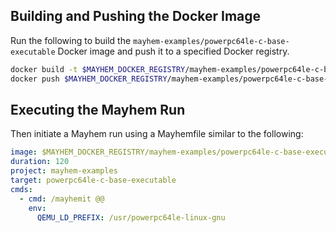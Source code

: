 ## Building and Pushing the Docker Image

Run the following to build the `mayhem-examples/powerpc64le-c-base-executable` Docker image and push it to a specified Docker registry.

```sh
docker build -t $MAYHEM_DOCKER_REGISTRY/mayhem-examples/powerpc64le-c-base-executable .
docker push $MAYHEM_DOCKER_REGISTRY/mayhem-examples/powerpc64le-c-base-executable
```

## Executing the Mayhem Run

Then initiate a Mayhem run using a Mayhemfile similar to the following:

```yaml
image: $MAYHEM_DOCKER_REGISTRY/mayhem-examples/powerpc64le-c-base-executable:latest
duration: 120
project: mayhem-examples
target: powerpc64le-c-base-executable
cmds:
  - cmd: /mayhemit @@
    env:
      QEMU_LD_PREFIX: /usr/powerpc64le-linux-gnu
```
